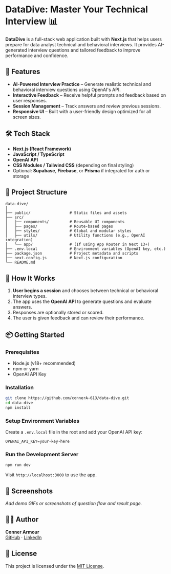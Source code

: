 # DataDive: Master Your Technical Interview 📊

**DataDive** is a full-stack web application built with **Next.js** that helps users prepare for data analyst technical and behavioral interviews. It provides AI-generated interview questions and tailored feedback to improve performance and confidence.

## 🚀 Features

- **AI-Powered Interview Practice** – Generate realistic technical and behavioral interview questions using OpenAI's API.
- **Interactive Feedback** – Receive helpful prompts and feedback based on user responses.
- **Session Management** – Track answers and review previous sessions.
- **Responsive UI** – Built with a user-friendly design optimized for all screen sizes.

## 🛠️ Tech Stack

- **Next.js (React Framework)**
- **JavaScript / TypeScript**
- **OpenAI API**
- **CSS Modules / Tailwind CSS** (depending on final styling)
- Optional: **Supabase**, **Firebase**, or **Prisma** if integrated for auth or storage

## 📁 Project Structure

```
data-dive/
│
├── public/                 # Static files and assets
├── src/
│   ├── components/         # Reusable UI components
│   ├── pages/              # Route-based pages
│   ├── styles/             # Global and modular styles
│   ├── utils/              # Utility functions (e.g., OpenAI integration)
│   └── app/                # (If using App Router in Next 13+)
├── .env.local              # Environment variables (OpenAI key, etc.)
├── package.json            # Project metadata and scripts
├── next.config.js          # Next.js configuration
└── README.md
```

## 🧠 How It Works

1. **User begins a session** and chooses between technical or behavioral interview types.
2. The app uses the **OpenAI API** to generate questions and evaluate answers.
3. Responses are optionally stored or scored.
4. The user is given feedback and can review their performance.

## 📦 Getting Started

### Prerequisites

- Node.js (v18+ recommended)
- npm or yarn
- OpenAI API Key

### Installation

```bash
git clone https://github.com/connerA-613/data-dive.git
cd data-dive
npm install
```

### Setup Environment Variables

Create a `.env.local` file in the root and add your OpenAI API key:

```env
OPENAI_API_KEY=your-key-here
```

### Run the Development Server

```bash
npm run dev
```

Visit `http://localhost:3000` to use the app.

## 📸 Screenshots

_Add demo GIFs or screenshots of question flow and result page._

## 🧑‍💻 Author

**Conner Armour**  
[GitHub](https://github.com/connerA-613) · [LinkedIn](https://www.linkedin.com/in/conner-armour/)

## 📄 License

This project is licensed under the [MIT License](LICENSE).
